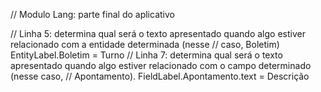 // Modulo Lang: parte final do aplicativo

// Linha 5: determina qual será o texto apresentado quando algo estiver relacionado com a entidade determinada (nesse
// caso, Boletim)
EntityLabel.Boletim = Turno
// Linha 7: determina qual será o texto apresentado quando algo estiver relacionado com o campo determinado (nesse caso,
// Apontamento).
FieldLabel.Apontamento.text = Descrição
